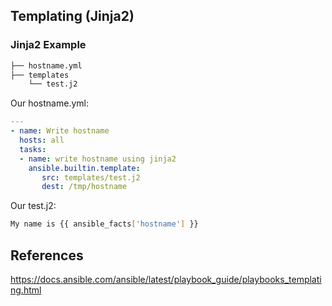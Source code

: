 ## Templating (Jinja2)
###  Jinja2 Example

```bash
├── hostname.yml
├── templates
    └── test.j2
```

Our hostname.yml:
```yaml
---
- name: Write hostname
  hosts: all
  tasks:
  - name: write hostname using jinja2
    ansible.builtin.template:
       src: templates/test.j2
       dest: /tmp/hostname
```
Our test.j2:
```bash
My name is {{ ansible_facts['hostname'] }}
```

## References
https://docs.ansible.com/ansible/latest/playbook_guide/playbooks_templating.html
